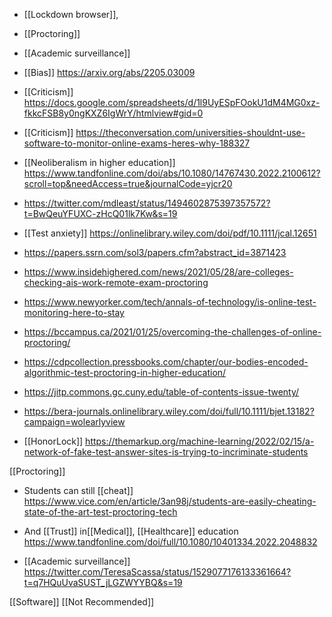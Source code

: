   - [[Lockdown browser]],
  - [[Proctoring]]
  - [[Academic surveillance]]

  - [[Bias]] https://arxiv.org/abs/2205.03009

  - [[Criticism]]
    https://docs.google.com/spreadsheets/d/1l9UyESpFOokU1dM4MG0xz-fkkcFSB8y0ngKXZ6IgWrY/htmlview#gid=0

  - [[Criticism]]
    https://theconversation.com/universities-shouldnt-use-software-to-monitor-online-exams-heres-why-188327

  -  [[Neoliberalism in higher education]]
    https://www.tandfonline.com/doi/abs/10.1080/14767430.2022.2100612?scroll=top&needAccess=true&journalCode=yjcr20

  - https://twitter.com/mdleast/status/1494602875397357572?t=BwQeuYFUXC-zHcQ01lk7Kw&s=19

  - [[Test anxiety]]
    https://onlinelibrary.wiley.com/doi/pdf/10.1111/jcal.12651

  - https://papers.ssrn.com/sol3/papers.cfm?abstract_id=3871423
  - https://www.insidehighered.com/news/2021/05/28/are-colleges-checking-ais-work-remote-exam-proctoring
  - https://www.newyorker.com/tech/annals-of-technology/is-online-test-monitoring-here-to-stay
  - https://bccampus.ca/2021/01/25/overcoming-the-challenges-of-online-proctoring/
  - https://cdpcollection.pressbooks.com/chapter/our-bodies-encoded-algorithmic-test-proctoring-in-higher-education/

  - https://jitp.commons.gc.cuny.edu/table-of-contents-issue-twenty/

  - https://bera-journals.onlinelibrary.wiley.com/doi/full/10.1111/bjet.13182?campaign=wolearlyview

  - [[HonorLock]]
    https://themarkup.org/machine-learning/2022/02/15/a-network-of-fake-test-answer-sites-is-trying-to-incriminate-students

[[Proctoring]]

  - Students can still [[cheat]]
    https://www.vice.com/en/article/3an98j/students-are-easily-cheating-state-of-the-art-test-proctoring-tech

  - And [[Trust]] in[[Medical]],
    [[Healthcare]] education
    https://www.tandfonline.com/doi/full/10.1080/10401334.2022.2048832

  - [[Academic surveillance]]
    https://twitter.com/TeresaScassa/status/1529077176133361664?t=q7HQuUvaSUST_jLGZWYYBQ&s=19

[[Software]] [[Not Recommended]]
